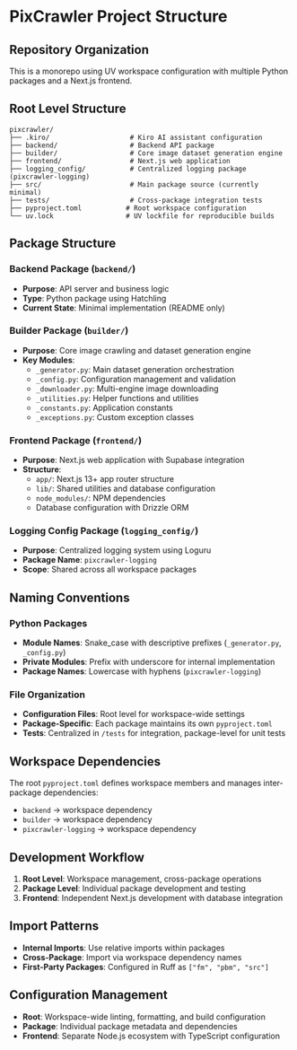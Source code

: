 # PixCrawler Project Structure

## Repository Organization
This is a monorepo using UV workspace configuration with multiple Python packages and a Next.js frontend.

## Root Level Structure
```
pixcrawler/
├── .kiro/                    # Kiro AI assistant configuration
├── backend/                  # Backend API package
├── builder/                  # Core image dataset generation engine
├── frontend/                 # Next.js web application
├── logging_config/           # Centralized logging package (pixcrawler-logging)
├── src/                      # Main package source (currently minimal)
├── tests/                    # Cross-package integration tests
├── pyproject.toml           # Root workspace configuration
└── uv.lock                  # UV lockfile for reproducible builds
```

## Package Structure

### Backend Package (`backend/`)
- **Purpose**: API server and business logic
- **Type**: Python package using Hatchling
- **Current State**: Minimal implementation (README only)

### Builder Package (`builder/`)
- **Purpose**: Core image crawling and dataset generation engine
- **Key Modules**:
  - `_generator.py`: Main dataset generation orchestration
  - `_config.py`: Configuration management and validation
  - `_downloader.py`: Multi-engine image downloading
  - `_utilities.py`: Helper functions and utilities
  - `_constants.py`: Application constants
  - `_exceptions.py`: Custom exception classes

### Frontend Package (`frontend/`)
- **Purpose**: Next.js web application with Supabase integration
- **Structure**:
  - `app/`: Next.js 13+ app router structure
  - `lib/`: Shared utilities and database configuration
  - `node_modules/`: NPM dependencies
  - Database configuration with Drizzle ORM

### Logging Config Package (`logging_config/`)
- **Purpose**: Centralized logging system using Loguru
- **Package Name**: `pixcrawler-logging`
- **Scope**: Shared across all workspace packages

## Naming Conventions

### Python Packages
- **Module Names**: Snake_case with descriptive prefixes (`_generator.py`, `_config.py`)
- **Private Modules**: Prefix with underscore for internal implementation
- **Package Names**: Lowercase with hyphens (`pixcrawler-logging`)

### File Organization
- **Configuration Files**: Root level for workspace-wide settings
- **Package-Specific**: Each package maintains its own `pyproject.toml`
- **Tests**: Centralized in `/tests` for integration, package-level for unit tests

## Workspace Dependencies
The root `pyproject.toml` defines workspace members and manages inter-package dependencies:
- `backend` → workspace dependency
- `builder` → workspace dependency  
- `pixcrawler-logging` → workspace dependency

## Development Workflow
1. **Root Level**: Workspace management, cross-package operations
2. **Package Level**: Individual package development and testing
3. **Frontend**: Independent Next.js development with database integration

## Import Patterns
- **Internal Imports**: Use relative imports within packages
- **Cross-Package**: Import via workspace dependency names
- **First-Party Packages**: Configured in Ruff as `["fm", "pbm", "src"]`

## Configuration Management
- **Root**: Workspace-wide linting, formatting, and build configuration
- **Package**: Individual package metadata and dependencies
- **Frontend**: Separate Node.js ecosystem with TypeScript configuration